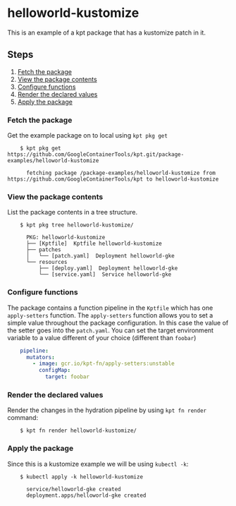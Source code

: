 # helloworld-kustomize

This is an example of a kpt package that has a kustomize
patch in it.

## Steps

1. [Fetch the package](#fetch-the-package)
2. [View the package contents](#view-the-package-contents)
3. [Configure functions](#configure-functions)
4. [Render the declared values](#render-the-declared-values)
5. [Apply the package](#apply-the-package)

### Fetch the package

Get the example package on to local using `kpt pkg get`

```shell
    $ kpt pkg get https://github.com/GoogleContainerTools/kpt.git/package-examples/helloworld-kustomize

      fetching package /package-examples/helloworld-kustomize from https://github.com/GoogleContainerTools/kpt to helloworld-kustomize
```

### View the package contents

List the package contents in a tree structure.

```shell
    $ kpt pkg tree helloworld-kustomize/

      PKG: helloworld-kustomize
      ├── [Kptfile]  Kptfile helloworld-kustomize
      ├── patches
      │   └── [patch.yaml]  Deployment helloworld-gke
      └── resources
          ├── [deploy.yaml]  Deployment helloworld-gke
          └── [service.yaml]  Service helloworld-gke
```

### Configure functions

The package contains a function pipeline in the `Kptfile` which has
one `apply-setters` function.  The `apply-setters` function allows you to
set a simple value throughout the package configuration.  In this case the
value of the setter goes into the `patch.yaml`.  You can set the target
environment variable to a value different of your choice (different
than `foobar`)

```yaml
    pipeline:
      mutators:
        - image: gcr.io/kpt-fn/apply-setters:unstable
          configMap:
            target: foobar
```

### Render the declared values

Render the changes in the hydration pipeline by using `kpt fn render` command:

```shell
    $ kpt fn render helloworld-kustomize/
```

### Apply the package

Since this is a kustomize example we will be using `kubectl -k`:

```shell
    $ kubectl apply -k helloworld-kustomize

      service/helloworld-gke created
      deployment.apps/helloworld-gke created
```
